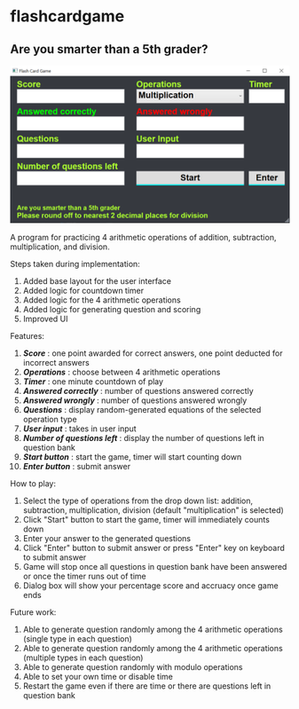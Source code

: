 # flashcardgame

## Are you smarter than a 5th grader?

![alt text](https://github.com/wjlingg/flashcardgame/blob/master/image.png?raw=true)

A program for practicing 4 arithmetic operations of addition, subtraction, multiplication, and division.

Steps taken during implementation:

1) Added base layout for the user interface
2) Added logic for countdown timer
3) Added logic for the 4 arithmetic operations
4) Added logic for generating question and scoring
5) Improved UI

Features:

1) ***Score*** : one point awarded for correct answers, one point deducted for incorrect answers
2) ***Operations*** : choose between 4 arithmetic operations
3) ***Timer*** : one minute countdown of play
4) ***Answered correctly*** : number of questions answered correctly
5) ***Answered wrongly*** : number of questions answered wrongly
6) ***Questions*** : display random-generated equations of the selected operation type
7) ***User input*** : takes in user input
8) ***Number of questions left*** : display the number of questions left in question bank
9) ***Start button*** : start the game, timer will start counting down
10) ***Enter button*** : submit answer

How to play:

1) Select the type of operations from the drop down list: addition, subtraction, multiplication, division (default "multiplication" is selected)
2) Click "Start" button to start the game, timer will immediately counts down
3) Enter your answer to the generated questions
4) Click "Enter" button to submit answer or press "Enter" key on keyboard to submit answer
5) Game will stop once all questions in question bank have been answered or once the timer runs out of time
6) Dialog box will show your percentage score and accruacy once game ends

Future work:

1) Able to generate question randomly among the 4 arithmetic operations (single type in each question)
2) Able to generate question randomly among the 4 arithmetic operations (multiple types in each question)
3) Able to generate question randomly with modulo operations
4) Able to set your own time or disable time
5) Restart the game even if there are time or there are questions left in question bank
